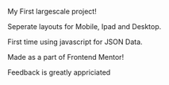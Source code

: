 My First largescale project!

Seperate layouts for Mobile, Ipad and Desktop.

First time using javascript for JSON Data.

Made as a part of Frontend Mentor!

Feedback is greatly appriciated
